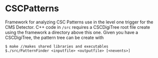 # CSCPatterns

Framework for analyzing CSC Patterns use in the level one trigger for the CMS Detector. C++ code in ``/src`` requires a CSCDigiTree root file create using the framework a directory above this one. Given you have a CSCDigiTree, the pattern tree can be create with

```
$ make //makes shared libraries and executables
$./src/PatternFinder <inputfile> <outputfile> [<nevents>]
```
